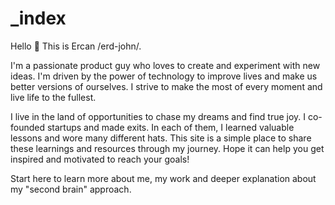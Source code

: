 ---
---

# \_index

Hello 👋 This is Ercan /erd-john/. 

I'm a passionate product guy who loves to create and experiment with new ideas. I'm driven by the power of technology to improve lives and make us better versions of ourselves. I strive to make the most of every moment and live life to the fullest. 

I live in the land of opportunities to chase my dreams and find true joy. I co-founded startups and made exits. In each of them, I learned valuable lessons and wore many different hats. This site is a simple place to share these learnings and resources through my journey. Hope it can help you get inspired and motivated to reach your goals!

Start here to learn more about me, my work and deeper explanation about my "second brain" approach. 
